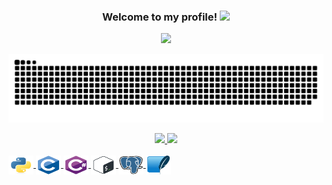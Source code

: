 <h3 align="center">
  Welcome to my profile!
    <img src="https://media.giphy.com/media/hvRJCLFzcasrR4ia7z/giphy.gif" width="28">
</h3>

<p align="center">
    <a href="https://github.com/MuhammadKasimov/readme-typing-svg">
        <img
                src="https://readme-typing-svg.herokuapp.com?font=Jetbrainsmono&color=%2336BCF7&size=35&center=true&vCenter=true&lines=DotNet+Developer&center=true&width=580&height=45"></a>
</p>


![snake gif](https://github.com/MuhammadKasimov/MuhammadKasimov/blob/output/github-contribution-grid-snake.svg)


<div align="center">
  <a href="https://github.com/MuhammadKasimov">
  <img height="180em" src="https://github-readme-stats.vercel.app/api?username=MuhammadKasimov&show_icons=true&theme=dracula&include_all_commits=true&count_private=true"/>
  <img height="180em" src="https://github-readme-stats.vercel.app/api/top-langs/?username=MuhammadKasimov&layout=compact&langs_count=7&theme=dracula"/>
</div>

<div style="display: inline_block"><br>
  <img align="center" alt="Rafa-Python" height="30" width="40" src="https://raw.githubusercontent.com/devicons/devicon/master/icons/python/python-original.svg">
  <img align="center" alt="Rafa-C" height="30" width="40" src="https://raw.githubusercontent.com/devicons/devicon/master/icons/c/c-original.svg">
  <img align="center" alt="Rafa-Csharp" height="30" width="40" src="https://raw.githubusercontent.com/devicons/devicon/master/icons/csharp/csharp-original.svg">
  <img align="center" alt="Rafa-Csharp" height="30" width="40" src="https://raw.githubusercontent.com/devicons/devicon/master/icons/bash/bash-original.svg">
  <img align="center" alt="Rafa-Csharp" height="30" width="40" src="https://raw.githubusercontent.com/devicons/devicon/master/icons/postgresql/postgresql-original.svg">
  <img align="center" alt="Rafa-Csharp" height="30" width="40" src="https://raw.githubusercontent.com/devicons/devicon/master/icons/sqlite/sqlite-original.svg">
</div>
